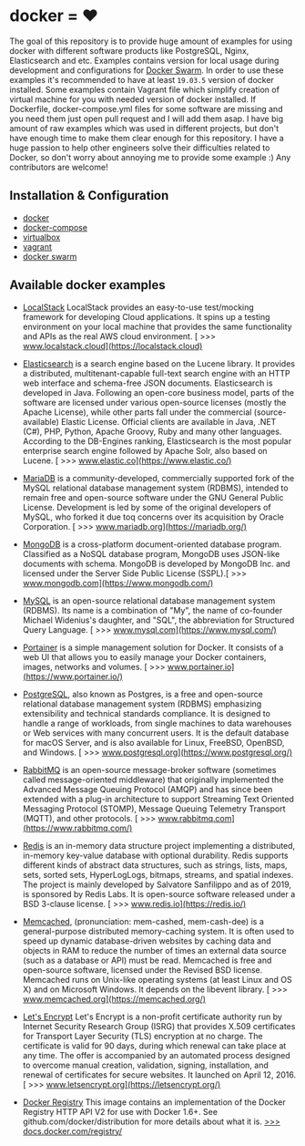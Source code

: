 # docker = ❤️

The goal of this repository is to provide huge amount of examples for using docker with different software products like
PostgreSQL, Nginx, Elasticsearch and etc. Examples contains version for local usage during development and configurations
for [Docker Swarm](https://docs.docker.com/engine/swarm/). In order to use these examples it's recommended to have at least `19.03.5` version of docker installed.
Some examples contain Vagrant file which simplify creation of virtual machine for you with needed version of docker installed.
If Dockerfile, docker-compose.yml files for some software are missing and you need them just open pull request and I will add them asap. 
I have big amount of raw examples which was used in different projects, but don't have enough time to make them clear enough for this repository.
I have a huge passion to help other engineers solve their difficulties related to Docker,
so don't worry about annoying me to provide some example :)
Any contributors are welcome!

## Installation & Configuration
* [docker](./readme/DOCKER.md)
* [docker-compose](./readme/DOCKER_COMPOSE.md)
* [virtualbox](./readme/VIRTUALBOX.md)
* [vagrant](./readme/VAGRANT.md)
* [docker swarm](./readme/DOCKER_SWARM.md)

## Available docker examples 
* [LocalStack](https://github.com/twistedFantasy/dockerX/tree/master/localstack) LocalStack provides an easy-to-use test/mocking framework
 for developing Cloud applications. It spins up a testing environment on your local machine that provides the same functionality and
 APIs as the real AWS cloud environment.
 [ >>> www.localstack.cloud](https://localstack.cloud)<br/>

* [Elasticsearch](https://github.com/twistedFantasy/dockerX/tree/master/elasticsearch) is a search engine based on the Lucene library.
 It provides a distributed, multitenant-capable full-text search engine with an HTTP web interface and schema-free JSON documents.
 Elasticsearch is developed in Java. Following an open-core business model, parts of the software are licensed under various
 open-source licenses (mostly the Apache License), while other parts fall under the commercial (source-available) Elastic License.
 Official clients are available in Java, .NET (C#), PHP, Python, Apache Groovy, Ruby and many other languages. According to the DB-Engines
 ranking, Elasticsearch is the most popular enterprise search engine followed by Apache Solr, also based on Lucene.
 [ >>> www.elastic.co](https://www.elastic.co/)<br/>

* [MariaDB](https://github.com/twistedFantasy/dockerX/tree/master/mariadb) is a community-developed, commercially supported
 fork of the MySQL relational database management system (RDBMS), intended to remain free and open-source software under
 the GNU General Public License. Development is led by some of the original developers of MySQL, who forked it due toq
 concerns over its acquisition by Oracle Corporation.
 [ >>> www.mariadb.org](https://mariadb.org/)<br/>

* [MongoDB](https://github.com/twistedFantasy/dockerX/tree/master/mongodb) is a cross-platform document-oriented database program.
 Classified as a NoSQL database program, MongoDB uses JSON-like documents with schema. MongoDB is developed by MongoDB Inc. and licensed
 under the Server Side Public License (SSPL).[ >>> www.mongodb.com](https://www.mongodb.com/)<br/>

* [MySQL](https://github.com/twistedFantasy/dockerX/tree/master/mysql) is an open-source relational database management system (RDBMS).
 Its name is a combination of "My", the name of co-founder Michael Widenius's daughter, and "SQL", the abbreviation for Structured Query Language.
 [ >>> www.mysql.com](https://www.mysql.com/)<br/>

* [Portainer](https://github.com/twistedFantasy/dockerX/tree/master/portainer) is a simple management solution for Docker.
 It consists of a web UI that allows you to easily manage your Docker containers, images, networks and volumes.
 [ >>> www.portainer.io](https://www.portainer.io/)<br/>

* [PostgreSQL](https://github.com/twistedFantasy/dockerX/tree/master/postgresql), also known as Postgres, is a free and
 open-source relational database management system (RDBMS) emphasizing extensibility and technical standards compliance.
 It is designed to handle a range of workloads, from single machines to data warehouses or Web services with many concurrent users.
 It is the default database for macOS Server, and is also available for Linux, FreeBSD, OpenBSD, and Windows.
 [ >>> www.postgresql.org](https://www.postgresql.org/)<br/>

* [RabbitMQ](https://github.com/twistedFantasy/dockerX/tree/master/rabbitmq) is an open-source message-broker
 software (sometimes called message-oriented middleware) that originally implemented the Advanced Message Queuing Protocol (AMQP)
 and has since been extended with a plug-in architecture to support Streaming Text Oriented Messaging Protocol (STOMP),
 Message Queuing Telemetry Transport (MQTT), and other protocols.
 [ >>> www.rabbitmq.com](https://www.rabbitmq.com/)<br/>

* [Redis](https://github.com/twistedFantasy/dockerX/tree/master/redis) is an in-memory data structure project implementing a distributed,
 in-memory key-value database with optional durability. Redis supports different kinds of abstract data structures, such as strings, lists,
 maps, sets, sorted sets, HyperLogLogs, bitmaps, streams, and spatial indexes. The project is mainly developed by Salvatore Sanfilippo and as of 2019,
 is sponsored by Redis Labs. It is open-source software released under a BSD 3-clause license.
 [ >>> www.redis.io](https://redis.io/)<br/>

* [Memcached](https://github.com/twistedFantasy/dockerX/tree/master/memcached), (pronunciation: mem-cashed, mem-cash-dee) is a general-purpose
 distributed memory-caching system. It is often used to speed up dynamic database-driven websites by caching data and objects in RAM to reduce the number
  of times an external data source (such as a database or API) must be read. Memcached is free and open-source software, licensed under the Revised BSD license.
  Memcached runs on Unix-like operating systems (at least Linux and OS X) and on Microsoft Windows. It depends on the libevent library.
 [ >>> www.memcached.org](https://memcached.org/)

* [Let's Encrypt](https://github.com/twistedFantasy/dockerX/tree/master/lets-encrypt) Let's Encrypt is a non-profit certificate authority run
 by Internet Security Research Group (ISRG) that provides X.509 certificates for Transport Layer Security (TLS) encryption at no charge.
 The certificate is valid for 90 days, during which renewal can take place at any time. The offer is accompanied by an automated process designed
 to overcome manual creation, validation, signing, installation, and renewal of certificates for secure websites. It launched on April 12, 2016.
 [ >>> www.letsencrypt.org](https://letsencrypt.org/)<br/>

* [Docker Registry](https://github.com/twistedFantasy/dockerX/tree/master/registry) This image contains an implementation of the Docker
 Registry HTTP API V2 for use with Docker 1.6+. See github.com/docker/distribution for more details about what it is.
 [ >>> docs.docker.com/registry/](https://docs.docker.com/registry/)<br/>
